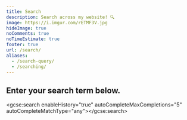 ```yaml
---
title: Search
description: Search across my website! 🔍️
image: https://i.imgur.com/rETMF3V.jpg
hideImage: true
noComments: true
noTimeEstimate: true
footer: true
url: /search/
aliases:
  - /search-query/
  - /searching/
---
```


## Enter your search term below.

<link rel="stylesheet" href="/assets/css/search.css">

<script>
  (function() {
    var cx = '008213476470887739041:ade_gb9mv7g';
    var gcse = document.createElement('script');
    gcse.type = 'text/javascript';
    gcse.async = true;
    gcse.src = 'https://cse.google.com/cse.js?cx=' + cx;
    var s = document.getElementsByTagName('script')[0];
    s.parentNode.insertBefore(gcse, s);
  })();
</script>

<gcse:search enableHistory="true" autoCompleteMaxCompletions="5" autoCompleteMatchType="any"></gcse:search>
